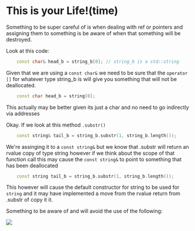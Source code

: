 # This is your Life!(time)

Something to be super careful of is when dealing with ref or pointers and assigning them to something is be aware of when that something will be destroyed. 


Look at this code:
```c++
    const char& head_b = string_b[0]; // string_b is a std::string
```

Given that we are using a `const char&` we need to be sure that the `operator []` for whatever type string_b is will give you something that will not be deallocated.


```c++
    const char head_b = string[0]; 
```

This actually may be better given its just a char and no need to go indirectly via addresses 

Okay. If we look at this method `.substr()` 

```c++
    const string& tail_b = string_b.substr(1, string_b.length());

```

We're assinging it to a `const string&` but we know that .substr will return an rvalue copy of type string however if we think about the scope of that function call this may cause the `const string&` to point to something that has been deallocated

```c++
    const string tail_b = string_b.substr(1, string_b.length());
```

This however will cause the default constructor for string to be used for `string` and it may have implemented a move from the rvalue return from .substr of copy it it.

Something to be aware of and will avoid the use of the following:

<img src="https://i.pinimg.com/originals/83/5b/2b/835b2b1227522dc6467761fb904d1a34.jpg"/>




